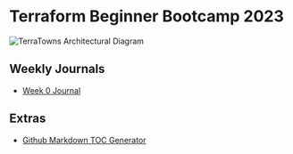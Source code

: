 # Terraform Beginner Bootcamp 2023


![TerraTowns Architectural Diagram](https://github.com/CloudRiRi15/terraform-beginner-bootcamp-2023/assets/106775978/853e65f3-7564-4317-81f1-17264cc7c319)




## Weekly Journals
 - [Week 0 Journal](journal/week0.md)


## Extras

- [Github Markdown TOC Generator](https://ecotrust-canada.github.io/markdown-toc/)



